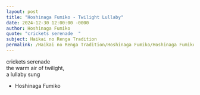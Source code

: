 ```yaml
---
layout: post
title: "Hoshinaga Fumiko - Twilight Lullaby"
date: 2024-12-30 12:00:00 -0000
author: Hoshinaga Fumiko
quote: "crickets serenade  "
subject: Haikai no Renga Tradition
permalink: /Haikai no Renga Tradition/Hoshinaga Fumiko/Hoshinaga Fumiko - Twilight Lullaby
---
```


crickets serenade  
the warm air of twilight,  
a lullaby sung

- Hoshinaga Fumiko
